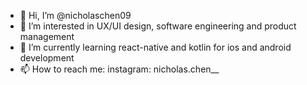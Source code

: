 - 👋 Hi, I’m @nicholaschen09
- 👀 I’m interested in UX/UI design, software engineering and product management
- 🌱 I’m currently learning react-native and kotlin for ios and android development
- 📫 How to reach me: instagram: nicholas.chen__ 

<!---
nicholaschen09/nicholaschen09 is a ✨ special ✨ repository because its `README.md` (this file) appears on your GitHub profile.
You can click the Preview link to take a look at your changes.
--->
